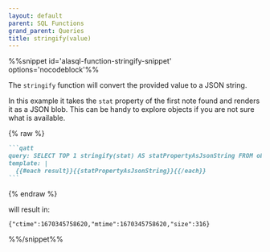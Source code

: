 ```yaml
---
layout: default
parent: SQL Functions
grand_parent: Queries
title: stringify(value)
---
```


%%snippet id='alasql-function-stringify-snippet' options='nocodeblock'%%

The `stringify` function will convert the provided value to a JSON string.

In this example it takes the `stat` property of the first note found and renders it as a JSON blob. This can be handy to explore objects if you are not sure what is available.

{% raw %}

````markdown
```qatt
query: SELECT TOP 1 stringify(stat) AS statPropertyAsJsonString FROM obsidian_markdown_notes
template: |
  {{#each result}}{{statPropertyAsJsonString}}{{/each}}
```
````

{% endraw %}

will result in:

```text
{"ctime":1670345758620,"mtime":1670345758620,"size":316}
```

%%/snippet%%

